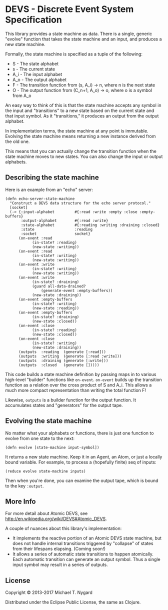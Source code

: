 # DEVS - Discrete Event System Specification

This library provides a state machine as data. There is a single,
generic "evolve" function that takes the state machine and an input,
and produces a new state machine.

Formally, the state machine is specified as a tuple of the following:

   * S   - The state alphabet
   * s   - The current state
   * A_i - The input alphabet
   * A_o - The output alphabet
   * F   - The transition function from (s, A_i) -> n, where n is the next state
   * O   - The output function from (C_n+1, A_o) -> o, where o is a symbol from A_o

An easy way to think of this is that the state machine accepts any
symbol in the input and "transitions" to a new state based on the
current state and that input symbol. As it "transitions," it produces
an output from the output alphabet.

In implementation terms, the state machine at any point is
immutable. Evolving the state machine means returning a new instance
derived from the old one.

This means that you can actually change the transition function when
the state machine moves to new states. You can also change the input
or output alphabets.

## Describing the state machine

Here is an example from an "echo" server:

    (defn echo-server-state-machine
      "Construct a DEVS data structure for the echo server protocol."
      [socket]
      (-> {:input-alphabet         #{:read :write :empty :close :empty-buffers}
           :output-alphabet        #{:read :write}
           :state-alphabet         #{:reading :writing :draining :closed}
           :state                  :reading
           :socket                 socket}
          (on-event :read
                (in-state? :reading)
                (new-state :writing))
          (on-event :read
                (in-state? :writing)
                (new-state :writing))
          (on-event :write
                (in-state? :writing)
                (new-state :writing))
          (on-event :write
                (in-state? :draining)
                (guard all-data-drained?
                    (generate-event :empty-buffers))
                (new-state :draining))
          (on-event :empty-buffers
                (in-state? :writing)
                (new-state :reading))
          (on-event :empty-buffers
                (in-state? :draining)
                (new-state :closed))
          (on-event :close
                (in-state? :reading)
                (new-state :closed))
          (on-event :close
                (in-state? :writing)
                (new-state :draining))
          (outputs  :reading  (generate [:read]))
          (outputs  :writing  (generate [:read :write]))
          (outputs  :draining (generate [:write]))
          (outputs  :closed   (generate []))))

This code builds a state machine definition by passing maps in to
various high-level "builder" functions like `on-event`. `on-event`
builds up the transition function as a relation over the cross product
of S and A_i. This allows a much more compact representation than
writing the total function F!

Likewise, `outputs` is a builder function for the output function. It
accumulates states and "generators" for the output tape.

## Evolving the state machine

No matter what your alphabets or functions, there is just one function
to evolve from one state to the next:

    (defn evolve [state-machine input-symbol])

It returns a new state machine. Keep it in an Agent, an Atom, or just
a locally bound variable. For example, to process a (hopefully finite)
seq of inputs:

    (reduce evolve state-machine inputs)

Then when you're done, you can examine the output tape, which is bound
to the key `:output`.

## More Info

For more detail about Atomic DEVS, see http://en.wikipedia.org/wiki/DEVS#Atomic_DEVS.

A couple of nuances about this library's implementation:

   * It implements the reactive portion of an Atomic DEVS state
      machine, but does not handle internal transitions triggered by
      "collapse" of states from their lifespans elapsing. (Coming soon!)
   * It allows a series of automatic state transitions to happen
      atomically. Each automatic transition can generate an output
      symbol. Thus a single input symbol may result in a series of outputs.

## License

Copyright © 2013-2017 Michael T. Nygard

Distributed under the Eclipse Public License, the same as Clojure.
